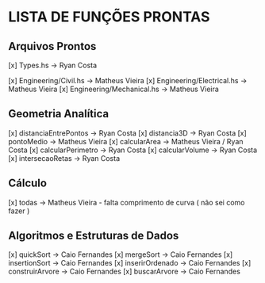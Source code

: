 # LISTA DE FUNÇÕES PRONTAS

## Arquivos Prontos
[x] Types.hs -> Ryan Costa

[x] Engineering/Civil.hs -> Matheus Vieira
[x] Engineering/Electrical.hs -> Matheus Vieira
[x] Engineering/Mechanical.hs -> Matheus Vieira


## Geometria Analítica
[x] distanciaEntrePontos -> Ryan Costa
[x] distancia3D -> Ryan Costa
[x] pontoMedio -> Matheus Vieira
[x] calcularArea -> Matheus Vieira / Ryan Costa
[x] calcularPerimetro -> Ryan Costa
[x] calcularVolume -> Ryan Costa
[x] intersecaoRetas -> Ryan Costa

## Cálculo
[x] todas -> Matheus Vieira - falta comprimento de curva ( não sei como fazer  )

## Algoritmos e Estruturas de Dados
[x] quickSort -> Caio Fernandes
[x] mergeSort -> Caio Fernandes
[x] insertionSort -> Caio Fernandes
[x] inserirOrdenado -> Caio Fernandes
[x] construirArvore -> Caio Fernandes
[x] buscarArvore -> Caio Fernandes

